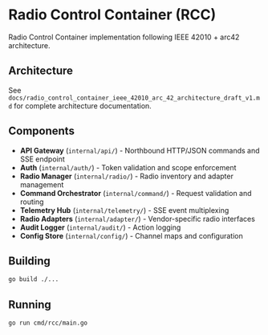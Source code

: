 # Radio Control Container (RCC)

Radio Control Container implementation following IEEE 42010 + arc42 architecture.

## Architecture

See `docs/radio_control_container_ieee_42010_arc_42_architecture_draft_v1.md` for complete architecture documentation.

## Components

- **API Gateway** (`internal/api/`) - Northbound HTTP/JSON commands and SSE endpoint
- **Auth** (`internal/auth/`) - Token validation and scope enforcement  
- **Radio Manager** (`internal/radio/`) - Radio inventory and adapter management
- **Command Orchestrator** (`internal/command/`) - Request validation and routing
- **Telemetry Hub** (`internal/telemetry/`) - SSE event multiplexing
- **Radio Adapters** (`internal/adapter/`) - Vendor-specific radio interfaces
- **Audit Logger** (`internal/audit/`) - Action logging
- **Config Store** (`internal/config/`) - Channel maps and configuration

## Building

```bash
go build ./...
```

## Running

```bash
go run cmd/rcc/main.go
```
